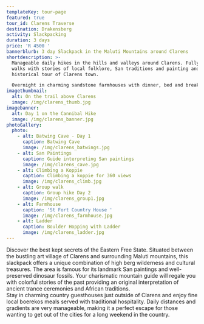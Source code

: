 ```yaml
---
templateKey: tour-page
featured: true
tour_id: Clarens Traverse
destination: Drakensberg
activity: Slackpacking
duration: 3 days
price: 'R 4500 '
bannerblurb: 3 day Slackpack in the Maluti Mountains around Clarens
shortdescription: >-
  Manageable daily hikes in the hills and valleys around Clarens. Fully guided
  walks with stories of local folklore, San traditions and painting and a
  historical tour of Clarens town.

  Overnight in charming sandstone farmhouses with dinner, bed and breakfast  
imagethumbnail:
  alt: On the trail above Clarens
  image: /img/clarens_thumb.jpg
imagebanner:
  alt: Day 1 on the Cannibal Hike
  image: /img/clarens_banner.jpg
photoGallery:
  photo:
    - alt: Batwing Cave - Day 1
      caption: Batwing Cave
      image: /img/clarens_batwings.jpg
    - alt: San Paintings
      caption: Guide interpreting San paintings
      image: /img/clarens_cave.jpg
    - alt: Climbing a Koppie
      caption: Climbing a koppie for 360 views
      image: /img/clarens_climb.jpg
    - alt: Group walk
      caption: Group hike Day 2
      image: /img/clarens_group1.jpg
    - alt: Farmhouse
      caption: 'St Fort Country House '
      image: /img/clarens_farmhouse.jpg
    - alt: Ladder
      caption: Boulder Hopping with Ladder
      image: /img/clarens_ladder.jpg
---
```

Discover the best kept secrets of the Eastern Free State. Situated between the bustling art village of Clarens and surrounding  Maluti mountains, this slackpack offers a unique combination of high berg wilderness and cultural treasures. The area is famous for its landmark San paintings and well-preserved dinosaur fossils.  Your charismatic mountain guide will regale you with colorful stories of the past providing an original interpretation of ancient trance ceremonies and African traditions. \
Stay in charming country guesthouses just outside of Clarens and enjoy fine local boerekos meals served with traditional hospitality. Daily distances and gradients are very manageable, making it  a perfect escape for those wanting to get out of the cities for a long weekend in the country.
